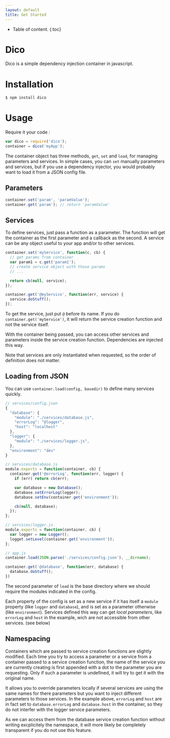 ```yaml
---
layout: default
title: Get Started
---
```


* Table of content.
{:toc}

# Dico

Dico is a simple dependency injection container in javascript.

# Installation
~~~ bash
$ npm install dico
~~~

# Usage

Require it your code :

~~~js
var dico = require('dico');
container = dico('myApp');
~~~

The container object has three methods, `get`, `set` and `load`, for managing parameters and services. In simple cases, you can `set` manually parameters and services, but if you use a dependency injector, you would probably want to load it from a JSON config file.

## Parameters
~~~js
container.set('param', 'paramValue');
container.get('param'); // return 'paramValue'
~~~

## Services
To define services, just pass a function as a parameter. The function will get the container as the first parameter and a callback as the second. A service can be any object useful to your app and/or to other services.

~~~js
container.set('myService', function(c, cb) {
  // get params from container
  var param1 = c.get('param1');
  // create service object with those params
  // ...

  return cb(null, service);
});

container.get('@myService', function(err, service) {
  service.doStuff();
});
~~~

To get the service, just put `@` before its name. If you do `container.get('myService')`, it will return the service creation function and not the service itself.

With the container being passed, you can access other services and parameters inside the service creation function. Dependencies are injected this way.

Note that services are only instantiated when requested, so the order of definition does not matter.

## Loading from JSON

You can use `container.load(config, basedir)` to define many services quickly.

~~~js
// services/config.json
{
  "database": {
    "module": "./services/database.js",
    "errorLog": "@logger",
    "host": "localhost"
  },
  "logger": {
    "module": "./services/logger.js",
  },
  "environment": "dev"
}
~~~

~~~js
// services/database.js
module.exports = function(container, cb) {
  container.get('@errorLog', function(err, logger) {
    if (err) return cb(err);

    var database = new Database();
    database.setErrorLog(logger);
    database.setEnv(container.get('environment'));

    cb(null, database);
  });
};
~~~

~~~js
// services/logger.js
module.exports = function(container, cb) {
  var logger = new Logger();
  logget.setLevel(container.get('environment'));
};
~~~

~~~js
// app.js
container.load(JSON.parse('./services/config.json'), __dirname);

container.get('@database', function(err, database) {
  database.doStuff();
})
~~~

The second parameter of `load` is the base directory where we should require the modules indicated in the config.

Each property of the config is set as a new service if it has itself a `module` property (like `logger` and `database`), and is set as a parameter otherwise (like `environment`). Services defined this way can get *local parameters*, like `errorLog` and `host` in the example, wich are not accessible from other services. (see below)

## Namespacing

Containers which are passed to service creation functions are slightly modified. Each time you try to access a parameter or a service from a container passed to a service creation function, the name of the service you are currently creating is first appended with a dot to the parameter you are requesting. Only if such a parameter is undefined, it will try to get it with the original name.

It allows you to override parameters locally if several services are using the same names for there parameters but you want to inject different parameters to those services. In the example above, `errorLog` and `host` are in fact set to `database.errorLog` and `database.host` in the container, so they do not interfer with the logger service parameters.

As we can access them from the database service creation function without writing excplicitely the namespace, it will more likely be completely transparent if you do not use this feature.
